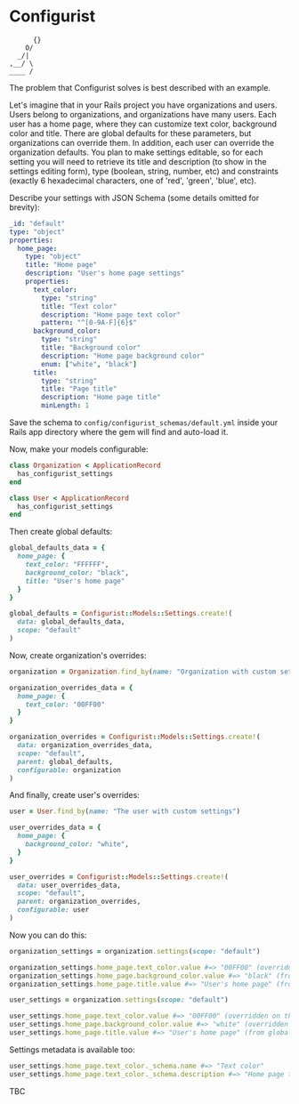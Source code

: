 # Configurist

```
      {}
    O/
  _/|
,__/ \
____ /
```

The problem that Configurist solves is best described with an example.

Let's imagine that in your Rails project you have organizations and users. Users belong to organizations, and organizations have many users. Each user has a home page, where they can customize text color, background color and title. There are global defaults for these parameters, but organizations can override them. In addition, each user can override the organization defaults.
You plan to make settings editable, so for each setting you will need to retrieve its title and description (to show in the settings editing form), type (boolean, string, number, etc) and constraints (exactly 6 hexadecimal characters, one of 'red', 'green', 'blue', etc).

Describe your settings with JSON Schema (some details omitted for brevity):

```YAML
_id: "default"
type: "object"
properties:
  home_page:
    type: "object"
    title: "Home page"
    description: "User's home page settings"
    properties:
      text_color:
        type: "string"
        title: "Text color"
        description: "Home page text color"
        pattern: "^[0-9A-F]{6}$"
      background_color:
        type: "string"
        title: "Background color"
        description: "Home page background color"
        enum: ["white", "black"]
      title:
        type: "string"
        title: "Page title"
        description: "Home page title"
        minLength: 1
```

Save the schema to `config/configurist_schemas/default.yml` inside your Rails app directory where the gem will find and auto-load it.

Now, make your models configurable:

```ruby
class Organization < ApplicationRecord
  has_configurist_settings
end

class User < ApplicationRecord
  has_configurist_settings
end
```

Then create global defaults:

```ruby
global_defaults_data = {
  home_page: {
    text_color: "FFFFFF",
    background_color: "black",
    title: "User's home page"
  }
}

global_defaults = Configurist::Models::Settings.create!(
  data: global_defaults_data,
  scope: "default"
)
```

Now, create organization's overrides:

```ruby
organization = Organization.find_by(name: "Organization with custom settings")

organization_overrides_data = {
  home_page: {
    text_color: "00FF00"
  }
}

organization_overrides = Configurist::Models::Settings.create!(
  data: organization_overrides_data,
  scope: "default",
  parent: global_defaults,
  configurable: organization
)
```

And finally, create user's overrides:

```ruby
user = User.find_by(name: "The user with custom settings")

user_overrides_data = {
  home_page: {
    background_color: "white",
  }
}

user_overrides = Configurist::Models::Settings.create!(
  data: user_overrides_data,
  scope: "default",
  parent: organization_overrides,
  configurable: user
)
```

Now you can do this:

```ruby
organization_settings = organization.settings(scope: "default")

organization_settings.home_page.text_color.value #=> "00FF00" (overridden on the organization level)
organization_settings.home_page.background_color.value #=> "black" (from global defaults)
organization_settings.home_page.title.value #=> "User's home page" (from global defaults)

user_settings = organization.settings(scope: "default")

user_settings.home_page.text_color.value #=> "00FF00" (overridden on the organization level)
user_settings.home_page.background_color.value #=> "white" (overridden on the user level)
user_settings.home_page.title.value #=> "User's home page" (from global defaults)
```

Settings metadata is available too:

```ruby
user_settings.home_page.text_color._schema.name #=> "Text color"
user_settings.home_page.text_color._schema.description #=> "Home page text color"
```

TBC

